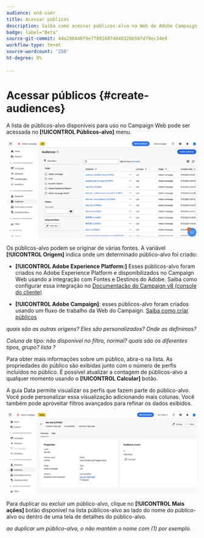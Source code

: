 ```yaml
---
audience: end-user
title: Acessar públicos
description: Saiba como acessar públicos-alvo na Web do Adobe Campaign
badge: label="Beta"
source-git-commit: 44a280446f9e7f801607dd40326b56fd79ec34e9
workflow-type: tm+mt
source-wordcount: '250'
ht-degree: 0%

---
```



# Acessar públicos {#create-audiences}

A lista de públicos-alvo disponíveis para uso no Campaign Web pode ser acessada no **[!UICONTROL Públicos-alvo]** menu.

![](assets/audiences-list.png)

Os públicos-alvo podem se originar de várias fontes. A variável **[!UICONTROL Origem]** indica onde um determinado público-alvo foi criado:

* **[!UICONTROL Adobe Experience Platform:]** Esses públicos-alvo foram criados no Adobe Experience Platform e disponibilizados no Campaign Web usando a integração com Fontes e Destinos do Adobe. Saiba como configurar essa integração no [Documentação do Campaign v8 (console do cliente)](https://experienceleague.adobe.com/docs/campaign/campaign-v8/connect/ac-aep/ac-aep.html)

* **[!UICONTROL Adobe Campaign]**: esses públicos-alvo foram criados usando um fluxo de trabalho da Web do Campaign. [Saiba como criar públicos](create-audiences.md)

*quais são as outras origens? Eles são personalizados? Onde as definimos?*

*Coluna de tipo: não disponível no filtro, normal? quais são os diferentes tipos, grupo? lista ?*

Para obter mais informações sobre um público, abra-o na lista. As propriedades do público são exibidas junto com o número de perfis incluídos no público. É possível atualizar a contagem de públicos-alvo a qualquer momento usando o **[!UICONTROL Calcular]** botão.

A guia Data permite visualizar os perfis que fazem parte do público-alvo. Você pode personalizar essa visualização adicionando mais colunas. Você também pode aproveitar filtros avançados para refinar os dados exibidos.

![](assets/audiences-details.png)

Para duplicar ou excluir um público-alvo, clique no **[!UICONTROL Mais ações]** botão disponível na lista públicos-alvo ao lado do nome do público-alvo ou dentro de uma tela de detalhes do público-alvo.

*ao duplicar um público-alvo, o não mantém o nome com (1) por exemplo.*
